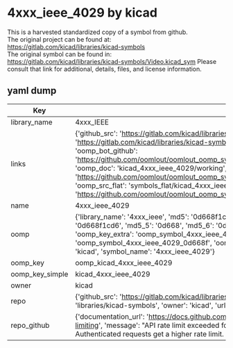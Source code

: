 # 4xxx_ieee_4029 by kicad  
This is a harvested standardized copy of a symbol from github.  
The original project can be found at:  
https://gitlab.com/kicad/libraries/kicad-symbols  
The original symbol can be found in:
https://gitlab.com/kicad/libraries/kicad-symbols/Video.kicad_sym
Please consult that link for additional, details, files, and license information.  
## yaml dump  
| Key | Value |  
| --- | --- |  
| library_name | 4xxx_IEEE |  
| links | {'github_src': 'https://gitlab.com/kicad/libraries/kicad-symbols/Video.kicad_sym', 'github_src_repo': 'https://gitlab.com/kicad/libraries/kicad-symbols', 'oomp_bot': 'kicad_4xxx_ieee_4029/working', 'oomp_bot_github': 'https://github.com/oomlout/oomlout_oomp_symbol_bot/tree/main/kicad_4xxx_ieee_4029/working', 'oomp_doc': 'kicad_4xxx_ieee_4029/working', 'oomp_doc_github': 'https://github.com/oomlout/oomlout_oomp_symbol_doc/tree/main/kicad_4xxx_ieee_4029/working', 'oomp_src_flat': 'symbols_flat/kicad_4xxx_ieee_4029/working', 'oomp_src_flat_github': 'https://github.com/oomlout/oomlout_oomp_symbol_src/tree/main/kicad_4xxx_ieee_4029/working'} |  
| name | 4xxx_ieee_4029 |  
| oomp | {'library_name': '4xxx_ieee', 'md5': '0d668f1cd683226361d9b57873aebbbe', 'md5_10': '0d668f1cd6', 'md5_5': '0d668', 'md5_6': '0d668f', 'oomp_key': 'oomp_4xxx_ieee_4029', 'oomp_key_extra': 'oomp_symbol_4xxx_ieee_4029', 'oomp_key_full': 'oomp_symbol_4xxx_ieee_4029_0d668f', 'oomp_key_simple': '4xxx_ieee_4029', 'owner_name': 'kicad', 'symbol_name': '4xxx_ieee_4029'} |  
| oomp_key | oomp_kicad_4xxx_ieee_4029 |  
| oomp_key_simple | kicad_4xxx_ieee_4029 |  
| owner | kicad |  
| repo | {'github_src': 'https://gitlab.com/kicad/libraries/kicad-symbols/Video.kicad_sym', 'name': 'libraries/kicad-symbols', 'owner': 'kicad', 'url': 'https://gitlab.com/kicad/libraries/kicad-symbols'} |  
| repo_github | {'documentation_url': 'https://docs.github.com/rest/overview/resources-in-the-rest-api#rate-limiting', 'message': "API rate limit exceeded for 84.66.173.59. (But here's the good news: Authenticated requests get a higher rate limit. Check out the documentation for more details.)"} |  

